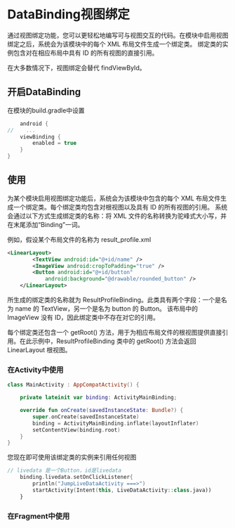 # DataBinding视图绑定

通过视图绑定功能，您可以更轻松地编写可与视图交互的代码。在模块中启用视图绑定之后，系统会为该模块中的每个 XML 布局文件生成一个绑定类。
绑定类的实例包含对在相应布局中具有 ID 的所有视图的直接引用。

在大多数情况下，视图绑定会替代 findViewById。

## 开启DataBinding
在模块的build.gradle中设置
```groovy
    android {
//    ...
    viewBinding {
        enabled = true
    }
}
```

## 使用

为某个模块启用视图绑定功能后，系统会为该模块中包含的每个 XML 布局文件生成一个绑定类。每个绑定类均包含对根视图以及具有 ID 的所有视图的引用。
系统会通过以下方式生成绑定类的名称：将 XML 文件的名称转换为驼峰式大小写，并在末尾添加“Binding”一词。

例如，假设某个布局文件的名称为 result_profile.xml

```xml
<LinearLayout>
        <TextView android:id="@+id/name" />
        <ImageView android:cropToPadding="true" />
        <Button android:id="@+id/button"
            android:background="@drawable/rounded_button" />
    </LinearLayout>
```

所生成的绑定类的名称就为 ResultProfileBinding。此类具有两个字段：一个是名为 name 的 TextView，另一个是名为 button 的 Button。
该布局中的 ImageView 没有 ID，因此绑定类中不存在对它的引用。

每个绑定类还包含一个 getRoot() 方法，用于为相应布局文件的根视图提供直接引用。在此示例中，ResultProfileBinding 类中的 getRoot() 方法会返回 LinearLayout 根视图。

### 在Activity中使用

```kotlin
class MainActivity : AppCompatActivity() {

    private lateinit var binding: ActivityMainBinding;

    override fun onCreate(savedInstanceState: Bundle?) {
        super.onCreate(savedInstanceState)
        binding = ActivityMainBinding.inflate(layoutInflater)
        setContentView(binding.root)
    }
}
```

您现在即可使用该绑定类的实例来引用任何视图
```kotlin
// livedata 是一个Button，id是livedata
    binding.livedata.setOnClickListener{
        println("JumpLiveDataActivity ===>")
        startActivity(Intent(this, LiveDataActivity::class.java))
    }
```

### 在Fragment中使用